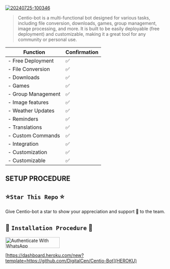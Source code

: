<a href="https://ibb.co/wMm7mLJ"><img src="https://i.ibb.co/4Pr2rfs/20240725-100346.jpg" alt="20240725-100346" border="0"></a>



 > Centio-bot is a multi-functional bot designed for various tasks, including file conversion, downloads, games, group management, image processing, and more. It is built to be easily deployable (free deployment) and customizable, making it a great tool for any community or personal use.




| Function   | Confirmation |
------------------|--------------
|- Free Deployment|✅️|
|- File Conversion|✅️|
|-      Downloads |✅️|
|-           Games|✅️|
|-   Group Management|✅️|
|-   Image features|✅️|
|-   Weather Updates|✅️|
|-   Reminders|✅️|
|-   Translations|✅️|
|-   Custom Commands|✅️|
|-   Integration|✅️|
|-   Customization|✅️|
|-   Customizable | ✅️|

## SETUP PROCEDURE 



 ## ⭐️`Star This Repo` ⭐️

Give Centio-bot a star to show your appreciation and support 🌟 to the team.




## 🎯 `Installation Procedure` 🎯



  <a href="https://github.com/DigitalCen/Centio-bot/fork" target="_blank">
  <img src="https://img.shields.io/badge/FORK Centio-bot-black?style=for-the-badge&logo=render" alt="Authenticate With WhatsApp" width="170" height="34">
</a>


[https://dashboard.heroku.com/new?template=https://github.com/DigitalCen/Centio-Bot](HEROKU)

